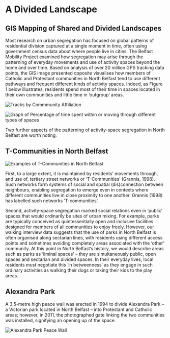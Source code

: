 # A Divided Landscape		
## GIS Mapping of Shared and Divided Landscapes
Most research on urban segregation has focused on global patterns of residential division captured at a single moment in time, often using government census data about where people live in cities.  The Belfast Mobility Project examined how segregation may arise through the patterning of everyday movements and use of activity spaces beyond the home and over time. Based on analysis of over 20 million GPS tracking data points, the GIS image presented opposite visualises how members of Catholic and Protestant communities in North Belfast tend to use different pathways and frequent different kinds of activity spaces. Indeed, as Figure 1 below illustrates, residents spend most of their time in spaces located in their own communities and little time in ‘outgroup’ areas.

![Tracks by Commmunity Affiliation]()![Graph of Percentage of time spent within or moving through different types of spaces]() Two further aspects of the patterning of activity-space segregation in North Belfast are worth noting.  						## T-Communities in North Belfast![Examples of T-Communities in North Belfast]()
First, to a large extent, it is maintained by residents’ movements through, and use of, tertiary street networks or ‘T-Communities’ (Grannis, 1998). Such networks form systems of social and spatial (dis)connection between neighbours, enabling segregation to emerge even in contexts where different communities live in close proximity to one another. Grannis (1998) has labelled such networks ‘T-communities’.  Second, activity-space segregation marked social relations even in ‘public’ spaces that would ordinarily be sites of urban mixing.  For example, parks are typically conceived as quintessentially open and inclusive facilities designed for members of all communities to enjoy freely. However, our walking interview data suggests that the use of parks in North Belfast is often organised along sectarian lines, with residents using different access points and sometimes avoiding completely areas associated with the ‘other’ community. At this point in North Belfast’s history, we would describe areas such as parks as ‘liminal spaces’ – they are simultaneously public, open spaces and sectarian and divided spaces. In their everyday lives, local residents must negotiate this ‘in betweenness’ as they engage in such ordinary activities as walking their dogs or taking their kids to the play areas.## Alexandra ParkA 3.5-metre high peace wall was erected in 1994 to divide Alexandra Park – a Victorian park located in North Belfast – into Protestant and Catholic areas; however, in 2011, the photographed gate linking the two communities was installed, signifying an opening up of the space.

![Alexandra Park Peace Wall]()